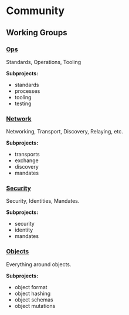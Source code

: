 <!---
This is an autogenerated file!

Please do not edit this file directly, but instead make changes to the
wgs.yaml file in the community directory.

--->
# Community

## Working Groups

### [Ops](wg-ops/README.md)

Standards, Operations, Tooling

__Subprojects:__
  - standards
  - processes
  - tooling
  - testing

### [Network](wg-net/README.md)

Networking, Transport, Discovery, Relaying, etc.

__Subprojects:__
  - transports
  - exchange
  - discovery
  - mandates

### [Security](wg-sec/README.md)

Security, Identities, Mandates.

__Subprojects:__
  - security
  - identity
  - mandates

### [Objects](wg-obj/README.md)

Everything around objects.

__Subprojects:__
  - object format
  - object hashing
  - object schemas
  - object mutations

